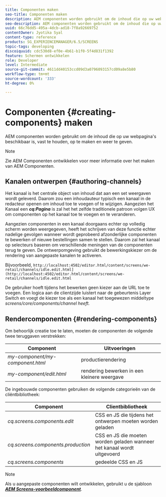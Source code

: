 ```yaml
---
title: Componenten maken
seo-title: Componenten maken
description: AEM componenten worden gebruikt om de inhoud die op uw webpagina's beschikbaar is, vast te houden, op te maken en weer te geven. Volg deze pagina voor meer informatie over ontwerpkanalen en renderingcomponenten.
seo-description: AEM componenten worden gebruikt om de inhoud die op uw webpagina's beschikbaar is, vast te houden, op te maken en weer te geven. Volg deze pagina voor meer informatie over ontwerpkanalen en renderingcomponenten.
uuid: 66c76dd5-495a-4dcb-ad18-7f8a92669752
contentOwner: Jyotika Syal
content-type: reference
products: SG_EXPERIENCEMANAGER/6.5/SCREENS
topic-tags: developing
discoiquuid: cdc530d8-ef0e-4b61-b1f0-5f4d831f1392
feature: Schermen ontwikkelen
role: Developer
level: Intermediate
source-git-commit: 4611dd40153ccd09d3a0796093157cd09a8e5b80
workflow-type: tm+mt
source-wordcount: '333'
ht-degree: 0%

---
```



# Componenten {#creating-components} maken

AEM componenten worden gebruikt om de inhoud die op uw webpagina&#39;s beschikbaar is, vast te houden, op te maken en weer te geven.

>[!NOTE]
>
>Zie AEM Componenten ontwikkelen voor meer informatie over het maken van AEM Componenten.

## Kanalen ontwerpen {#authoring-channels}

Het kanaal is het centrale object van inhoud dat aan een set weergaven wordt geleverd. Daarom zou een inhoudauteur typisch een kanaal in de redacteur openen om inhoud toe te voegen of te wijzigen. Aangezien het Kanaal een ***cq:Pagina*** is zal het het zelfde traditionele patroon volgen UX om componenten op het kanaal toe te voegen en te veranderen.

Aangezien componenten in een kanaal doorgaans echter op volledig scherm worden weergegeven, heeft het schrijven van deze functie echter nadelige gevolgen wanneer wordt geprobeerd afzonderlijke componenten te bewerken of nieuwe bestellingen samen te stellen. Daarom zal het kanaal op selecteurs baseren om verschillende meningen van de componenten terug te geven. De ontwerpomgeving gebruikt de bewerkingskiezer om de rendering van aangepaste kanalen te activeren.

Bijvoorbeeld, `http://localhost:4502/editor.html/content/screens/we-retail/channels/idle.edit.html](http://localhost:4502/editor.html/content/screens/we-retail/channels/idle.edit.html`

De gebruiker hoeft tijdens het bewerken geen kiezer aan de URL toe te voegen. Een logica aan de clientzijde luistert naar de gebeurtenis Layer Switch en voegt de kiezer toe als een kanaal het toegewezen middeltype *screens/core/components/channel heeft.*

## Rendercomponenten {#rendering-components}

Om behoorlijk creatie toe te laten, moeten de componenten de volgende twee teruggaven verstrekken:

| **Component** | **Uitvoeringen** |
|---|---|
| *my-component/my-component.html* | productierendering |
| *my-component/edit.html* | rendering bewerken in een kleinere weergave |

De ingebouwde componenten gebruiken de volgende categorieën van de cliëntbibliotheek:

| **Component** | **Clientbibliotheek** |
|---|---|
| *cq.screens.components.edit* | CSS en JS die tijdens het ontwerpen moeten worden geladen |
| *cq.screens.components.production* | CSS en JS die moeten worden geladen wanneer het kanaal wordt uitgevoerd |
| *cq.screens.components* | gedeelde CSS en JS |

>[!NOTE]
>
>Als u aangepaste componenten wilt ontwikkelen, gebruikt u de sjabloon ***[AEM Screens-voorbeeldcomponent](https://github.com/Adobe-Marketing-Cloud/aem-screens-component-template)***.

